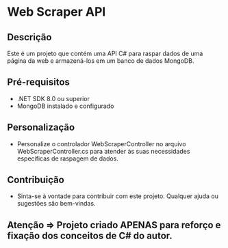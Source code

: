 # Web Scraper API

## Descrição
Este é um projeto que contém uma API C# para raspar dados de uma página da web e armazená-los em um banco de dados MongoDB.

## Pré-requisitos
- .NET SDK 8.0 ou superior
- MongoDB instalado e configurado

## Personalização
- Personalize o controlador WebScraperController no arquivo WebScraperController.cs para atender às suas necessidades específicas de raspagem de dados.

## Contribuição
- Sinta-se à vontade para contribuir com este projeto. Qualquer ajuda ou sugestões são bem-vindas.


## Atenção => Projeto criado APENAS para reforço e fixação dos conceitos de C# do autor.